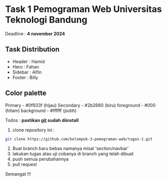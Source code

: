 # Task 1 Pemograman Web Universitas Teknologi Bandung

<p>Deadline : <strong>4 november 2024</strong> </p>

## Task Distribution 
- Header  : Hamid
- Hero    : Fahan
- Sidebar : Alfin
- Footer  : Billy

## Color palette
Primary - #0f933f (hijau)
Secondary - #2b2660 (biru)
foreground - #000 (hitam)
background - #ffffff (putih)

Todos :
<strong>pastikan  <a href="https://git-scm.com/downloads">git</a> sudah diinstall</strong>

1. clone repository ini :
```bash
git clone https://github.com/kelompok-3-pemograman-web/tugas-1.git
```
2. Buat branch baru bebas namanya misal 'section/navbar'
3. lakukan tugas atau uji cobanya di branch yang telah dibuat
4. push semua perubahannya
5. pull request

Semangat !!!
